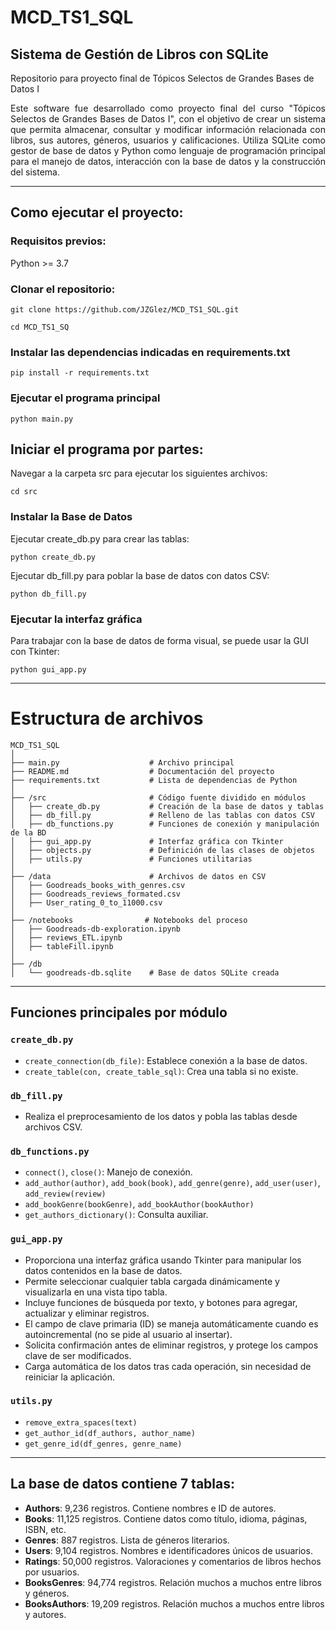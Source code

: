 # MCD_TS1_SQL
## Sistema de Gestión de Libros con SQLite
Repositorio para proyecto final de Tópicos Selectos de Grandes Bases de Datos I

<p style="text-align: justify;">
Este software fue desarrollado como proyecto final del curso "Tópicos Selectos de Grandes Bases de Datos I", con el objetivo de crear un sistema que permita almacenar, consultar y modificar información relacionada con libros, sus autores, géneros, usuarios y calificaciones. Utiliza SQLite como gestor de base de datos y Python como lenguaje de programación principal para el manejo de datos, interacción con la base de datos y la construcción del sistema.
</p>

---

## Como ejecutar el proyecto:
### Requisitos previos:
 Python >= 3.7
### Clonar el repositorio:
```git clone https://github.com/JZGlez/MCD_TS1_SQL.git```

```cd MCD_TS1_SQ```
### Instalar las dependencias indicadas en requirements.txt
```pip install -r requirements.txt```

### Ejecutar el programa principal

```python main.py```

## Iniciar el programa por partes:
Navegar a la carpeta src para ejecutar los siguientes archivos:

```cd src```

### Instalar la Base de Datos
Ejecutar create_db.py para crear las tablas:

```python create_db.py```

Ejecutar db_fill.py para poblar la base de datos con datos CSV:

```python db_fill.py```

### Ejecutar la interfaz gráfica
Para trabajar con la base de datos de forma visual, se puede usar la GUI con Tkinter:

```python gui_app.py```

---

# Estructura de archivos 

```
MCD_TS1_SQL
│
├── main.py                    # Archivo principal
├── README.md                  # Documentación del proyecto
├── requirements.txt           # Lista de dependencias de Python
│
├── /src                       # Código fuente dividido en módulos
│   ├── create_db.py           # Creación de la base de datos y tablas
│   ├── db_fill.py             # Relleno de las tablas con datos CSV
│   ├── db_functions.py        # Funciones de conexión y manipulación de la BD
│   ├── gui_app.py             # Interfaz gráfica con Tkinter
│   ├── objects.py             # Definición de las clases de objetos
│   ├── utils.py               # Funciones utilitarias
│
├── /data                      # Archivos de datos en CSV
│   ├── Goodreads_books_with_genres.csv
│   ├── Goodreads_reviews_formated.csv
│   ├── User_rating_0_to_11000.csv
│
├── /notebooks                # Notebooks del proceso
│   ├── Goodreads-db-exploration.ipynb
│   ├── reviews_ETL.ipynb
│   ├── tableFill.ipynb
│
├── /db
│   └── goodreads-db.sqlite    # Base de datos SQLite creada
```

---


## Funciones principales por módulo

### `create_db.py`

- `create_connection(db_file)`: Establece conexión a la base de datos.
- `create_table(con, create_table_sql)`: Crea una tabla si no existe.

### `db_fill.py`

- Realiza el preprocesamiento de los datos y pobla las tablas desde archivos CSV.

### `db_functions.py`

- `connect()`, `close()`: Manejo de conexión.
- `add_author(author)`, `add_book(book)`, `add_genre(genre)`, `add_user(user)`, `add_review(review)`
- `add_bookGenre(bookGenre)`, `add_bookAuthor(bookAuthor)`
- `get_authors_dictionary()`: Consulta auxiliar.

### `gui_app.py`


- Proporciona una interfaz gráfica usando Tkinter para manipular los datos contenidos en la base de datos.
- Permite seleccionar cualquier tabla cargada dinámicamente y visualizarla en una vista tipo tabla.
- Incluye funciones de búsqueda por texto, y botones para agregar, actualizar y eliminar registros.
- El campo de clave primaria (ID) se maneja automáticamente cuando es autoincremental (no se pide al usuario al insertar).
- Solicita confirmación antes de eliminar registros, y protege los campos clave de ser modificados.
- Carga automática de los datos tras cada operación, sin necesidad de reiniciar la aplicación.


### `utils.py`

- `remove_extra_spaces(text)`
- `get_author_id(df_authors, author_name)`
- `get_genre_id(df_genres, genre_name)`

---

## La base de datos contiene 7 tablas:

- **Authors**: 9,236 registros. Contiene nombres e ID de autores.
- **Books**: 11,125 registros. Contiene datos como título, idioma, páginas, ISBN, etc.
- **Genres**: 887 registros. Lista de géneros literarios.
- **Users**: 9,104 registros. Nombres e identificadores únicos de usuarios.
- **Ratings**: 50,000 registros. Valoraciones y comentarios de libros hechos por usuarios.
- **BooksGenres**: 94,774 registros. Relación muchos a muchos entre libros y géneros.
- **BooksAuthors**: 19,209 registros. Relación muchos a muchos entre libros y autores.